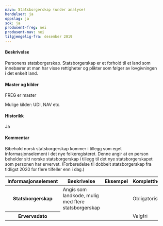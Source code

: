 ```yaml
---
navn: Statsborgerskap (under analyse)
hendelser: ja
oppslag: ja
sok: ja
produsent-freg: nei
produsent-nav: nei
tilgjengelig-fra: desember 2019
---
```


#### Beskrivelse

Personens statsborgerskap. Statsborgerskap er et forhold til et land som innebærer at man har visse rettigheter og plikter som følger av lovgivningen i det enkelt land.


#### Master og kilder

FREG er master

Mulige kilder: UDI, NAV etc.


#### Historikk

Ja

#### Kommentar

Bibehold norsk statsborgerskap kommer i tillegg som eget informasjonselement i det nye folkeregisteret. Denne angir at en person beholder sitt norske statsborgerskap i tillegg til det nye statsborgerskapet som personen har ervervet. (Forberedelse til dobbelt statsborgerskap fra tidligst 2020 for flere tilfeller enn i dag.)


<table class="table">
  <thead>
    <tr>
      <th>Informasjonselement</th>
      <th>Beskrivelse</th>
      <th>Eksempel</th>
      <th>Kompletthet</th>
      <th>Kvalitet</th>
    </tr>
  </thead>
  <tbody>
    <tr>
      <th scope="row">Statsborgerskap</th>
      <td>Angis som landkode, mulig med flere statsborgerskap</td>
      <td></td>
      <td>Obligatorisk</td>
      <td></td>
    </tr>
    <tr>
      <th scope="row">Ervervsdato</th>
      <td></td>
      <td></td>
      <td>Valgfri</td>
      <td></td>
    </tr>
  </tbody>
  </table>

